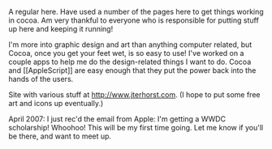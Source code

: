 A regular here. Have used a number of the pages here to get things working in cocoa. Am very thankful to everyone who is responsible for putting stuff up here and keeping it running!

I'm more into graphic design and art than anything computer related, but Cocoa, once you get your feet wet, is so easy to use! I've worked on a couple apps to help me do the design-related things I want to do. Cocoa and [[AppleScript]] are easy enough that they put the power back into the hands of the users.

Site with various stuff at http://www.jterhorst.com. (I hope to put some free art and icons up eventually.)

April 2007: I just rec'd the email from Apple: I'm getting a WWDC scholarship! Whoohoo! This will be my first time going. Let me know if you'll be there, and want to meet up.